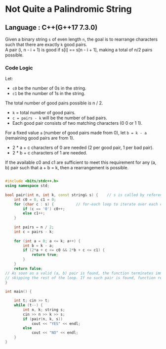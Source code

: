 # Not Quite a Palindromic String
## Language : C++(G++17 7.3.0)

Given a binary string `s` of even length `n`, the goal is to rearrange characters such that there are exactly `k` good pairs.  
A pair (i, n - i + 1) is good if s[i] == s[n - i + 1], making a total of n/2 pairs possible.

### Code Logic

Let:
- `c0` be the number of 0s in the string.
- `c1` be the number of 1s in the string.  

The total number of good pairs possible is n / 2.  

- `k` = total number of good pairs.   
- `c = pairs - k` will be the number of bad pairs. 
- Each good pair consists of two matching characters (0 0 or 1 1).  

For a fixed value `a` (number of good pairs made from 0), let `b = k - a` (remaining good pairs are from 1).

- 2 * a + c characters of 0 are needed (2 per good pair, 1 per bad pair).
- 2 * b + c characters of 1 are needed.

If the available c0 and c1 are sufficient to meet this requirement for any (a, b) pair such that a + b = k, then a rearrangement is possible.

```cpp

#include <bits/stdc++.h>
using namespace std;
 
bool pair(int n, int k, const string& s) {    // s is called by reference as a constant to ensure it is not modified inside the function.
    int c0 = 0, c1 = 0;
    for (char c : s) {          // for-each loop to iterate over each character in the string
        if (c == '0') c0++;
        else c1++;
    }
 
    int pairs = n / 2;
    int c = pairs - k; 
    
    for (int a = 0; a <= k; a++) {
        int b = k - a;
        if (2*a + c <= c0 && 2*b + c <= c1) {
            return true;
        }
    }
    return false;
// As soon as a valid (a, b) pair is found, the function terminates immediately by returning true,  
// skipping the rest of the loop. If no such pair is found, function returns false.
}
 
int main() {

    int t; cin >> t;
    while (t--) {
        int n, k; string s;
        cin >> n >> k >> s;
        if (pair(n, k, s))
            cout << "YES" << endl;
        else
            cout << "NO" << endl;
    }
}

```

